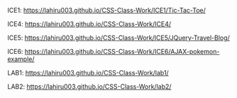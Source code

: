ICE1: https://lahiru003.github.io/CSS-Class-Work/ICE1/Tic-Tac-Toe/


ICE4: https://lahiru003.github.io/CSS-Class-Work/ICE4/


ICE5: https://lahiru003.github.io/CSS-Class-Work/ICE5/JQuery-Travel-Blog/


ICE6: https://lahiru003.github.io/CSS-Class-Work/ICE6/AJAX-pokemon-example/


LAB1: https://lahiru003.github.io/CSS-Class-Work/lab1/


LAB2: https://lahiru003.github.io/CSS-Class-Work/lab2/
